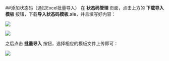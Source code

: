 ##添加状态码（通过Excel批量导入）
在 **状态码管理** 页面，点击上方的 **下载导入模板** 按钮，下载**导入状态码模板.xls**，并且填写好内容：

![](http://data.eolinker.com/course/V6Xi9Qi2d4aaf3092a543bfe5396172d24475533cabe4e6)

![](http://data.eolinker.com/course/5vi44Vs573fee864cedc2ddb1e70c109d79f12d174a4620)

之后点击 **批量导入** 按钮，选择相应的模板文件上传即可：

![](http://data.eolinker.com/course/HfTnlisd71ca2078ba9607ae128ee1110b4e51ef9593cce)
